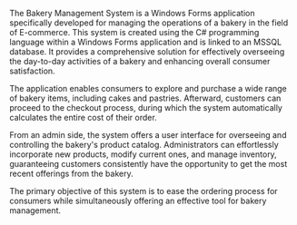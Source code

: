 The Bakery Management System is a Windows Forms application specifically developed for managing the operations of a bakery in the field of E-commerce. This system is created using the C# programming language within a Windows Forms application and is linked to an MSSQL database. It provides a comprehensive solution for effectively overseeing the day-to-day activities of a bakery and enhancing overall consumer satisfaction.

The application enables consumers to explore and purchase a wide range of bakery items, including cakes and pastries. Afterward, customers can proceed to the checkout process, during which the system automatically calculates the entire cost of their order.

From an admin side, the system offers a user interface for overseeing and controlling the bakery's product catalog. Administrators can effortlessly incorporate new products, modify current ones, and manage inventory, guaranteeing customers consistently have the opportunity to get the most recent offerings from the bakery.

The primary objective of this system is to ease the ordering process for consumers while simultaneously offering an effective tool for bakery management.
